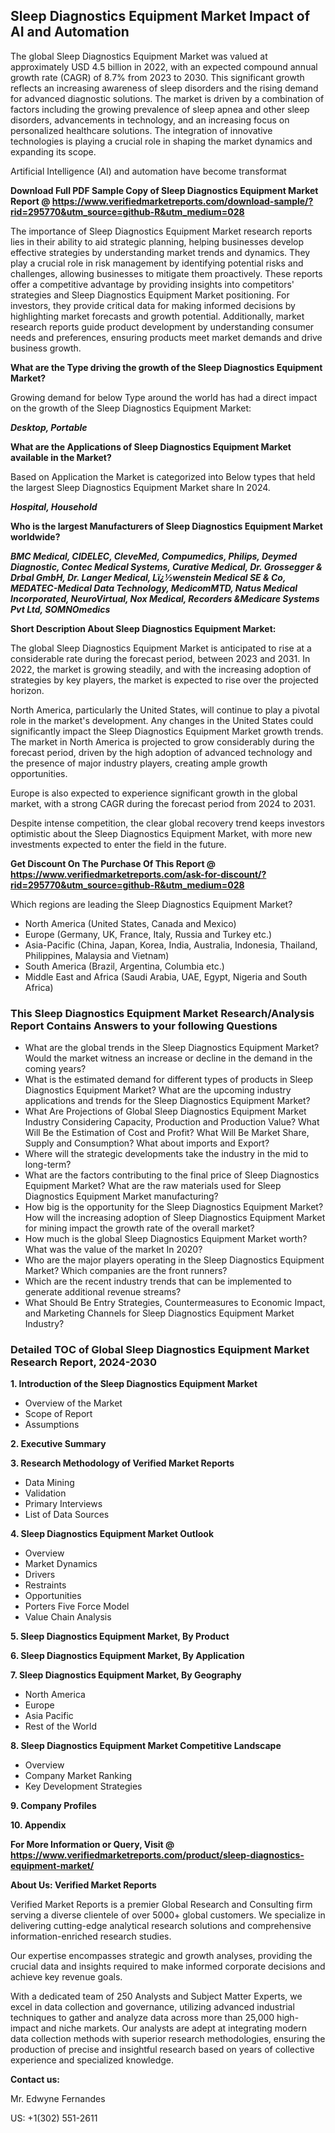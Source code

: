 <h2>Sleep Diagnostics Equipment Market Impact of AI and Automation</h2><p>The global Sleep Diagnostics Equipment Market was valued at approximately USD 4.5 billion in 2022, with an expected compound annual growth rate (CAGR) of 8.7% from 2023 to 2030. This significant growth reflects an increasing awareness of sleep disorders and the rising demand for advanced diagnostic solutions. The market is driven by a combination of factors including the growing prevalence of sleep apnea and other sleep disorders, advancements in technology, and an increasing focus on personalized healthcare solutions. The integration of innovative technologies is playing a crucial role in shaping the market dynamics and expanding its scope.</p><p>Artificial Intelligence (AI) and automation have become transformat</p><p id="" class=""><strong>Download Full PDF Sample Copy of Sleep Diagnostics Equipment Market Report @ <a href="https://www.verifiedmarketreports.com/download-sample/?rid=295770&utm_source=github-R&utm_medium=028" target="_blank">https://www.verifiedmarketreports.com/download-sample/?rid=295770&utm_source=github-R&utm_medium=028</a></strong></p><p>The importance of&nbsp;Sleep Diagnostics Equipment Market research reports lies in their ability to aid strategic planning, helping businesses develop effective strategies by understanding market trends and dynamics. They play a crucial role in risk management by identifying potential risks and challenges, allowing businesses to mitigate them proactively. These reports offer a competitive advantage by providing insights into competitors' strategies and Sleep Diagnostics Equipment Market positioning. For investors, they provide critical data for making informed decisions by highlighting market forecasts and growth potential. Additionally, market research reports guide product development by understanding consumer needs and preferences, ensuring products meet market demands and drive business growth.</p><p><strong>What are the&nbsp;Type driving the growth of the Sleep Diagnostics Equipment Market?</strong></p><p id="" class="">Growing demand for below Type around the world has had a direct impact on the growth of the Sleep Diagnostics Equipment Market:</p><em><strong>Desktop, Portable</strong></em></p><strong>What are the&nbsp;Applications&nbsp;of Sleep Diagnostics Equipment Market available in the Market?</strong></p><p id="" class="">Based on Application the Market is categorized into Below types that held the largest Sleep Diagnostics Equipment Market share In 2024.</p><em><strong>Hospital, Household</strong></em></p><strong>Who is the largest Manufacturers of Sleep Diagnostics Equipment Market worldwide?</strong></p><p><em><strong>BMC Medical, CIDELEC, CleveMed, Compumedics, Philips, Deymed Diagnostic, Contec Medical Systems, Curative Medical, Dr. Grossegger & Drbal GmbH, Dr. Langer Medical, Lï¿½wenstein Medical SE & Co, MEDATEC-Medical Data Technology, MedicomMTD, Natus Medical Incorporated, NeuroVirtual, Nox Medical, Recorders &Medicare Systems Pvt Ltd, SOMNOmedics</strong></em></p><p id="" class=""><strong>Short Description About Sleep Diagnostics Equipment Market:</strong></p><p>The global Sleep Diagnostics Equipment Market is anticipated to rise at a considerable rate during the forecast period, between 2023 and 2031. In 2022, the market is growing steadily, and with the increasing adoption of strategies by key players, the market is expected to rise over the projected horizon.</p><p>North America, particularly the United States, will continue to play a pivotal role in the market's development. Any changes in the United States could significantly impact the Sleep Diagnostics Equipment Market growth trends. The market in North America is projected to grow considerably during the forecast period, driven by the high adoption of advanced technology and the presence of major industry players, creating ample growth opportunities.</p><p>Europe is also expected to experience significant growth in the global market, with a strong CAGR during the forecast period from 2024 to 2031.</p><p>Despite intense competition, the clear global recovery trend keeps investors optimistic about the Sleep Diagnostics Equipment Market, with more new investments expected to enter the field in the future.</p><p id="" class=""><strong>Get Discount On The Purchase Of This Report @ <a href="https://www.verifiedmarketreports.com/ask-for-discount/?rid=295770&utm_source=github-R&utm_medium=028" target="_blank">https://www.verifiedmarketreports.com/ask-for-discount/?rid=295770&utm_source=github-R&utm_medium=028</a></strong></p>Which regions are leading the Sleep Diagnostics Equipment Market?</p><ul><li>North America (United States, Canada and Mexico)</li><li>Europe (Germany, UK, France, Italy, Russia and Turkey etc.)</li><li>Asia-Pacific (China, Japan, Korea, India, Australia, Indonesia, Thailand, Philippines, Malaysia and Vietnam)</li><li>South America (Brazil, Argentina, Columbia etc.)</li><li>Middle East and Africa (Saudi Arabia, UAE, Egypt, Nigeria and South Africa)</li></ul><h3 id="" class="">This Sleep Diagnostics Equipment Market Research/Analysis Report Contains Answers to your following Questions</h3><ul><li>What are the global trends in the Sleep Diagnostics Equipment Market? Would the market witness an increase or decline in the demand in the coming years?</li><li>What is the estimated demand for different types of products in Sleep Diagnostics Equipment Market? What are the upcoming industry applications and trends for the Sleep Diagnostics Equipment Market?</li><li>What Are Projections of Global Sleep Diagnostics Equipment Market Industry Considering Capacity, Production and Production Value? What Will Be the Estimation of Cost and Profit? What Will Be Market Share, Supply and Consumption? What about imports and Export?</li><li>Where will the strategic developments take the industry in the mid to long-term?</li><li>What are the factors contributing to the final price of Sleep Diagnostics Equipment Market? What are the raw materials used for Sleep Diagnostics Equipment Market manufacturing?</li><li>How big is the opportunity for the Sleep Diagnostics Equipment Market? How will the increasing adoption of Sleep Diagnostics Equipment Market for mining impact the growth rate of the overall market?</li><li>How much is the global Sleep Diagnostics Equipment Market worth? What was the value of the market In 2020?</li><li>Who are the major players operating in the Sleep Diagnostics Equipment Market? Which companies are the front runners?</li><li>Which are the recent industry trends that can be implemented to generate additional revenue streams?</li><li>What Should Be Entry Strategies, Countermeasures to Economic Impact, and Marketing Channels for Sleep Diagnostics Equipment Market Industry?</li></ul><h3 id="" class="">Detailed TOC of Global Sleep Diagnostics Equipment Market Research Report, 2024-2030</h3><p id="" class=""><strong>1. Introduction of the Sleep Diagnostics Equipment Market</strong></p><ul><li>Overview of the Market</li><li>Scope of Report</li><li>Assumptions</li></ul><p id="" class=""><strong>2. Executive Summary</strong></p><p id="" class=""><strong>3. Research Methodology of Verified Market Reports</strong></p><ul><li>Data Mining</li><li>Validation</li><li>Primary Interviews</li><li>List of Data Sources</li></ul><p id="" class=""><strong>4. Sleep Diagnostics Equipment Market Outlook</strong></p><ul><li>Overview</li><li>Market Dynamics</li><li>Drivers</li><li>Restraints</li><li>Opportunities</li><li>Porters Five Force Model</li><li>Value Chain Analysis</li></ul><p id="" class=""><strong>5. Sleep Diagnostics Equipment Market, By Product</strong></p><p id="" class=""><strong>6. Sleep Diagnostics Equipment Market, By Application</strong></p><p id="" class=""><strong>7. Sleep Diagnostics Equipment Market, By Geography</strong></p><ul><li>North America</li><li>Europe</li><li>Asia Pacific</li><li>Rest of the World</li></ul><p id="" class=""><strong>8. Sleep Diagnostics Equipment Market Competitive Landscape</strong></p><ul><li>Overview</li><li>Company Market Ranking</li><li>Key Development Strategies</li></ul><p id="" class=""><strong>9. Company Profiles</strong></p><p id="" class=""><strong>10. Appendix</strong></p><p id="" class=""><strong>For More Information or Query, Visit @ <a href="https://www.verifiedmarketreports.com/product/sleep-diagnostics-equipment-market/" target="_blank">https://www.verifiedmarketreports.com/product/sleep-diagnostics-equipment-market/</a></strong></p><p id="" class=""><strong>About Us: Verified Market Reports</strong></p><p id="" class="">Verified Market Reports is a premier Global Research and Consulting firm serving a diverse clientele of over 5000+ global customers. We specialize in delivering cutting-edge analytical research solutions and comprehensive information-enriched research studies.</p><p id="" class="">Our expertise encompasses strategic and growth analyses, providing the crucial data and insights required to make informed corporate decisions and achieve key revenue goals.</p><p id="" class="">With a dedicated team of 250 Analysts and Subject Matter Experts, we excel in data collection and governance, utilizing advanced industrial techniques to gather and analyze data across more than 25,000 high-impact and niche markets. Our analysts are adept at integrating modern data collection methods with superior research methodologies, ensuring the production of precise and insightful research based on years of collective experience and specialized knowledge.</p><p id="" class=""><strong>Contact us:</strong></p><p id="" class="">Mr. Edwyne Fernandes</p><p id="" class="">US: +1(302) 551-2611</p>